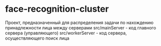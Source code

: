 # face-recognition-cluster
Проект, предназначенный для распределения задачи по нахождению принадлежности лица между серверами
src/mainServer - код главного сервера (управляющего)
src/workerServer - код сервера, осуществляющего поиск лица
